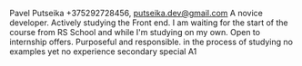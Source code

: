 Pavel Putseika
+375292728456, putseika.dev@gmail.com
A novice developer. Actively studying the Front end. I am waiting for the start of the course from RS School and while I'm studying on my own. Open to internship offers. Purposeful and responsible.
in the process of studying
no examples yet
no experience
secondary special
A1